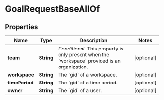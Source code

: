

# GoalRequestBaseAllOf


## Properties

| Name | Type | Description | Notes |
|------------ | ------------- | ------------- | -------------|
|**team** | **String** | *Conditional*. This property is only present when the &#x60;workspace&#x60; provided is an organization. |  [optional] |
|**workspace** | **String** | The &#x60;gid&#x60; of a workspace. |  [optional] |
|**timePeriod** | **String** | The &#x60;gid&#x60; of a time period. |  [optional] |
|**owner** | **String** | The &#x60;gid&#x60; of a user. |  [optional] |



